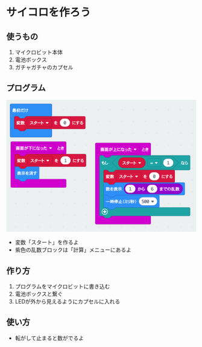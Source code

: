 # サイコロを作ろう

## 使うもの
1. マイクロビット本体
2. 電池ボックス
3. ガチャガチャのカプセル

## プログラム

![](./dice.png)

* 変数「スタート」を作るよ
* 紫色の乱数ブロックは「計算」メニューにあるよ

## 作り方

1. プログラムをマイクロビットに書き込む
2. 電池ボックスと繋ぐ
3. LEDが外から見えるようにカプセルに入れる

## 使い方

* 転がして止まると数がでるよ

